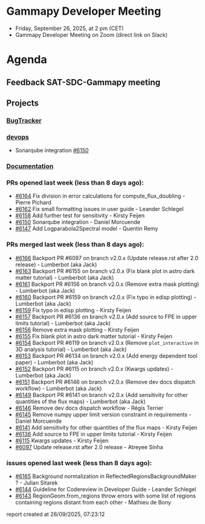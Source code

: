 # Gammapy Developer Meeting 
 * Friday, September 26, 2025, at 2 pm (CET) 
 * Gammapy Developer Meeting on Zoom (direct link on Slack) 
# Agenda

## Feedback SAT-SDC-Gammapy meeting

## Projects

### [BugTracker](https://github.com/orgs/gammapy/projects/36/views/1)

### [devops](https://github.com/orgs/gammapy/projects/31)

- Sonarqube integration [#6150](https://github.com/gammapy/gammapy/pull/6150)

### [Documentation](https://github.com/orgs/gammapy/projects/27/views/2)


### PRs opened last week (less than 8 days ago): 
* [#6164](https://github.com/gammapy/gammapy/pull/6164) Fix division in error calculations for compute_flux_doubling - Pierre Pichard
* [#6162](https://github.com/gammapy/gammapy/pull/6162) Fix small formatting issues in user guide - Leander Schlegel
* [#6158](https://github.com/gammapy/gammapy/pull/6158) Add further test for sensitivity - Kirsty Feijen
* [#6150](https://github.com/gammapy/gammapy/pull/6150) Sonarqube integration - Daniel Morcuende
* [#6147](https://github.com/gammapy/gammapy/pull/6147) Add Logparabola2Spectral model - Quentin Remy

### PRs merged last week (less than 8 days ago): 
* [#6166](https://github.com/gammapy/gammapy/pull/6166) Backport PR #6097 on branch v2.0.x (Update release.rst after 2.0 release) - Lumberbot (aka Jack)
* [#6163](https://github.com/gammapy/gammapy/pull/6163) Backport PR #6155 on branch v2.0.x (Fix blank plot in astro dark matter tutorial) - Lumberbot (aka Jack)
* [#6161](https://github.com/gammapy/gammapy/pull/6161) Backport PR #6156 on branch v2.0.x (Remove extra mask plotting) - Lumberbot (aka Jack)
* [#6160](https://github.com/gammapy/gammapy/pull/6160) Backport PR #6159 on branch v2.0.x (Fix typo in edisp plotting) - Lumberbot (aka Jack)
* [#6159](https://github.com/gammapy/gammapy/pull/6159) Fix typo in edisp plotting - Kirsty Feijen
* [#6157](https://github.com/gammapy/gammapy/pull/6157) Backport PR #6136 on branch v2.0.x (Add source to FPE in upper limits tutorial) - Lumberbot (aka Jack)
* [#6156](https://github.com/gammapy/gammapy/pull/6156) Remove extra mask plotting - Kirsty Feijen
* [#6155](https://github.com/gammapy/gammapy/pull/6155) Fix blank plot in astro dark matter tutorial - Kirsty Feijen
* [#6154](https://github.com/gammapy/gammapy/pull/6154) Backport PR #6119 on branch v2.0.x (Remove `plot_interactive` in 3D analysis tutorial) - Lumberbot (aka Jack)
* [#6153](https://github.com/gammapy/gammapy/pull/6153) Backport PR #6134 on branch v2.0.x (Add energy dependent tool paper) - Lumberbot (aka Jack)
* [#6152](https://github.com/gammapy/gammapy/pull/6152) Backport PR #6115 on branch v2.0.x (Kwargs updates) - Lumberbot (aka Jack)
* [#6151](https://github.com/gammapy/gammapy/pull/6151) Backport PR #6146 on branch v2.0.x (Remove dev docs dispatch workflow) - Lumberbot (aka Jack)
* [#6149](https://github.com/gammapy/gammapy/pull/6149) Backport PR #6141 on branch v2.0.x (Add sensitivity for other quantities of the flux maps) - Lumberbot (aka Jack)
* [#6146](https://github.com/gammapy/gammapy/pull/6146) Remove dev docs dispatch workflow - Régis Terrier
* [#6145](https://github.com/gammapy/gammapy/pull/6145) Remove numpy upper limit version constraint in requirements - Daniel Morcuende
* [#6141](https://github.com/gammapy/gammapy/pull/6141) Add sensitivity for other quantities of the flux maps - Kirsty Feijen
* [#6136](https://github.com/gammapy/gammapy/pull/6136) Add source to FPE in upper limits tutorial - Kirsty Feijen
* [#6115](https://github.com/gammapy/gammapy/pull/6115) Kwargs updates - Kirsty Feijen
* [#6097](https://github.com/gammapy/gammapy/pull/6097) Update release.rst after 2.0 release - Atreyee Sinha

### issues opened last week (less than 8 days ago): 
* [#6165](https://github.com/gammapy/gammapy/issues/6165) Background normalization in ReflectedRegionsBackgroundMaker ? - Julian Sitarek
* [#6144](https://github.com/gammapy/gammapy/issues/6144) Guideline for Codereview in Developer Guide - Leander Schlegel
* [#6143](https://github.com/gammapy/gammapy/issues/6143) RegionGeom.from_regions throw errors with some list of regions containing regions distant from each other - Mathieu de Bony

 report created at 26/09/2025, 07:23:12
